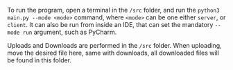 To run the program, open a terminal in the `/src` folder, and run the `python3 main.py --mode <mode>` command, where `<mode>` can be one either `server`, or `client`.
It can also be run from inside an IDE, that can set the mandatory `--mode run` argument, such as PyCharm.

Uploads and Downloads are performed in the `/src` folder. When uploading, move the desired file here, same with downloads, all downloaded files will be found in this folder.
